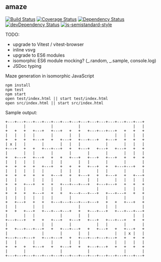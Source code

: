 ## amaze

[![Build Status](https://github.com/larsthorup/amaze/actions/workflows/ci.yml/badge.svg)](https://github.com/larsthorup/amaze/actions/workflows/ci.yml)
[![Coverage Status](https://coveralls.io/repos/larsthorup/amaze/badge.png?branch=master)](https://coveralls.io/r/larsthorup/amaze?branch=master)
[![Dependency Status](https://david-dm.org/larsthorup/amaze.png)](https://david-dm.org/larsthorup/amaze#info=dependencies)
[![devDependency Status](https://david-dm.org/larsthorup/amaze/dev-status.png)](https://david-dm.org/larsthorup/amaze#info=devDependencies)
[![js-semistandard-style](https://img.shields.io/badge/code%20style-semistandard-brightgreen.svg?style=flat-square)](https://github.com/Flet/semistandard)


TODO:

- upgrade to Vitest / vitest-browser
- inline vsvg
- upgrade to ES6 modules
- isomorphic ES6 module mocking? (_.random, _.sample, console.log)
- JSDoc typing


Maze generation in isomorphic JavaScript

    npm install
    npm test
    npm start
    open test/index.html || start test/index.html
    open src/index.html || start src/index.html

Sample output:

```
+---+---+---+---+---+---+---+---+---+---+---+---+---+---+---+
|       |           |           |                       |   |
+   +   +   +---+   +---+   +   +   +---+---+---+   +   +   +
|   |   |   |       |       |   |               |   |   |   |
+   +   +   +---+   +   +---+   +---+---+   +---+   +   +   +
| x |   |       |       |   |   |           |       |   |   |
+---+   +   +   +---+---+   +   +---+   +---+   +---+   +   +
|       |   |       |       |       |       |       |   |   |
+   +---+   +---+   +   +   +---+   +---+   +---+   +   +   +
|   |   |   |       |   |       |   |       |       |       |
+   +   +   +   +---+   +   +   +   +---+   +   +---+---+   +
|   |   |   |   |       |   |   |       |   |       |       |
+   +   +   +   +   +---+   +   +---+   +   +---+   +   +---+
|   |       |   |   |       |       |   |       |   |   |   |
+   +   +---+   +   +   +---+---+---+   +---+---+   +   +   +
|   |   |       |   |   |               |           |   |   |
+   +   +   +---+   +   +   +---+---+---+   +---+---+   +   +
|   |   |   |   |   |       |               |       |       |
+   +---+   +   +   +---+---+---+---+---+   +   +   +---+   +
|   |       |   |               |           |   |           |
+   +   +---+   +---+---+---+   +   +---+---+   +---+---+---+
|       |   |           |       |   |                   |   |
+---+---+   +   +   +---+   +---+   +---+   +---+---+   +   +
|               |   |       |           |   |       |       |
+   +---+---+---+   +   +---+---+   +   +---+   +   +---+   +
|               |       |       |   |           |   | x |   |
+---+---+---+   +---+---+   +   +---+---+---+---+   +   +   +
|   |       |       |       |   |               |   |   |   |
+   +   +   +---+   +   +---+   +   +---+---+   +   +   +   +
|       |               |           |               |       |
+---+---+---+---+---+---+---+---+---+---+---+---+---+---+---+
```
